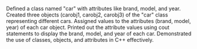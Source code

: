 Defined a class named "car" with attributes like brand, model, and year.
Created three objects (carobj1, carobj2, carobj3) of the "car" class representing different cars.
Assigned values to the attributes (brand, model, year) of each car object. Printed out the attribute values using cout statements to display the brand, model, and year of each car.
Demonstrated the use of classes, objects, and attributes in C++ effectively.
